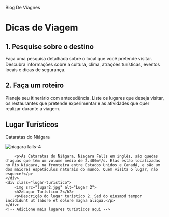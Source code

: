  Blog De Viagnes
<!DOCTYPE html>
<html>
<head>
    <link rel="stylesheet" type="text/css" href="style.css">
</head>
<body>
    <h1>Dicas de Viagem</h1>
    <div class="dica">
        <h2>1. Pesquise sobre o destino</h2>
        <p>Faça uma pesquisa detalhada sobre o local que você pretende visitar. Descubra informações sobre a cultura, clima, atrações turísticas, eventos locais e dicas de segurança.</p>
    </div>
    <div class="dica">
        <h2>2. Faça um roteiro</h2>
        <p>Planeje seu itinerário com antecedência. Liste os lugares que deseja visitar, os restaurantes que pretende experimentar e as atividades que quer realizar durante a viagem.</p>
    </div>
    <!-- Adicione mais dicas aqui -->
</body>
</html>


<!DOCTYPE html>
<html>
<head>
 
 
</head>
<body>
    <!DOCTYPE html>
<html>
<head>
     <div class="lugar-turistico">
      <h2>Lugar Turísticos </h2>
    <p>Cataratas do Niágara</p>

 ![niagara falls-4](https://github.com/eduardamaria896/kkkkk/assets/106313690/a9b9625d-23f0-4a25-8eee-b10c9d45e58c)
   
        <p>As Cataratas do Niágara, Niagara Falls em inglês, são quedas d'aguas que têm um volume médio de 2.400m³/s. Elas estão localizadas no Rio Niágara, na fronteira entre Estados Unidos e Canadá, e são um dos maiores espetáculos naturais do mundo. Quem visita o lugar, não esquece!</p>
    </div>
    <div class="lugar-turistico">
        <img src="lugar2.jpg" alt="Lugar 2">
        <h2>Lugar Turístico 2</h2>
        <p>Descrição do lugar turístico 2. Sed do eiusmod tempor incididunt ut labore et dolore magna aliqua.</p>
    </div>
    <!-- Adicione mais lugares turísticos aqui -->
</body>
</html>
